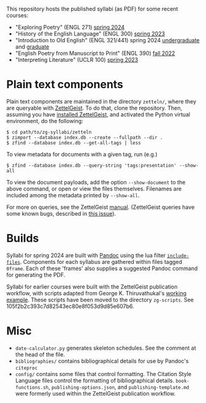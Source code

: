 This repository hosts the published syllabi (as PDF) for some recent courses:

- "Exploring Poetry" (ENGL 271)
  [spring 2024](https://icornelius.github.io/zg-syllabi/files/engl271-2024-spring.pdf)
- "History of the English Language" (ENGL 300)
  [spring 2023](https://icornelius.github.io/zg-syllabi/files/engl300-2023-spring.pdf)
- "Introduction to Old English" (ENGL 321/441)
  spring 2024 [undergraduate](https://icornelius.github.io/zg-syllabi/files/engl321-2024-spring.pdf)
  and [graduate](https://icornelius.github.io/zg-syllabi/files/engl441-2024-spring.pdf)
- "English Poetry from Manuscript to Print" (ENGL 390)
  [fall 2022](https://icornelius.github.io/zg-syllabi/files/engl390-2022-fall.pdf)
- "Interpreting Literature" (UCLR 100)
  [spring 2023](https://icornelius.github.io/zg-syllabi/files/uclr100-2023-spring.pdf)

# Plain text components
Plain text components are maintained in the directory `zetteln/`, where they are queryable with [ZettelGeist](https://zettelgeist.org/).
To do that, clone the repository.
Then, assuming you have [installed ZettelGeist](https://github.com/ZettelGeist/zettelgeist/wiki/Installing-the-Tools), and activated the Python virtual environment, do the following:

```shell
$ cd path/to/zg-syllabi/zetteln
$ zimport --database index.db --create --fullpath --dir .
$ zfind --database index.db --get-all-tags | less
```

To view metadata for documents with a given tag, run (e.g.)

```shell
$ zfind --database index.db --query-string 'tags:presentation' --show-all
```

To view the document payloads, add the option `--show-document` to the above command, or open or view the files themselves.
Filenames are included among the metadata printed by `--show-all`.

For more on queries, see the ZettelGeist [manual](https://github.com/ZettelGeist/zettelgeist/wiki/Manual#zfind).
(ZettelGeist queries have some known bugs, described in [this issue](https://github.com/ZettelGeist/zettelgeist/issues/38)).

# Builds
Syllabi for spring 2024 are built with [Pandoc](https://pandoc.org/) using the lua filter [`include-files`](https://github.com/pandoc/lua-filters/tree/master/include-files).
Components for each syllabus are gathered within files tagged `0frame`.
Each of these 'frames' also supplies a suggested Pandoc command for generating the PDF.

Syllabi for earlier courses were built with the ZettelGeist publication workflow, with scripts adapted from George K. Thiruvathukal's [working example](https://github.com/ZettelGeist/zg-tutorial/tree/master/a-working-example).
These scripts have been moved to the directory `zg-scripts`.
See 105f2b2c393c7d82543ec80e8f053d9d85e607b6.

# Misc
- `date-calculator.py` generates skeleton schedules. See the comment at the head of the file.
- `bibliographies/` contains bibliographical details for use by Pandoc's `citeproc`
- `config/` contains some files that control formatting.
  The Citation Style Language files control the formatting of bibliographical details.
  `book-functions.sh`, `publishing-options.json`, and `publishing-template.md` were formerly used within the ZettelGeist publication workflow.

